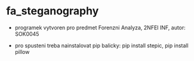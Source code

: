 # fa_steganography
- programek vytvoren pro predmet Forenzni Analyza, 2NFEI INF, autor: SOK0045

- pro spusteni treba nainstalovat pip balicky: pip install stepic, pip install pillow
